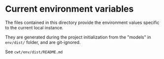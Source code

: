 # Current environment variables

The files contained in this directory provide the environment values specific to the current local instance.

They are generated during the project initialization from the "models" in `env/dist/` folder, and are git-ignored.

See `cwt/env/dist/README.md`
